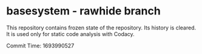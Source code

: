 # basesystem - rawhide branch

This repository contains frozen state of the repository.
Its history is cleared. It is used only for static code
analysis with Codacy.

Commit Time: 1693990527